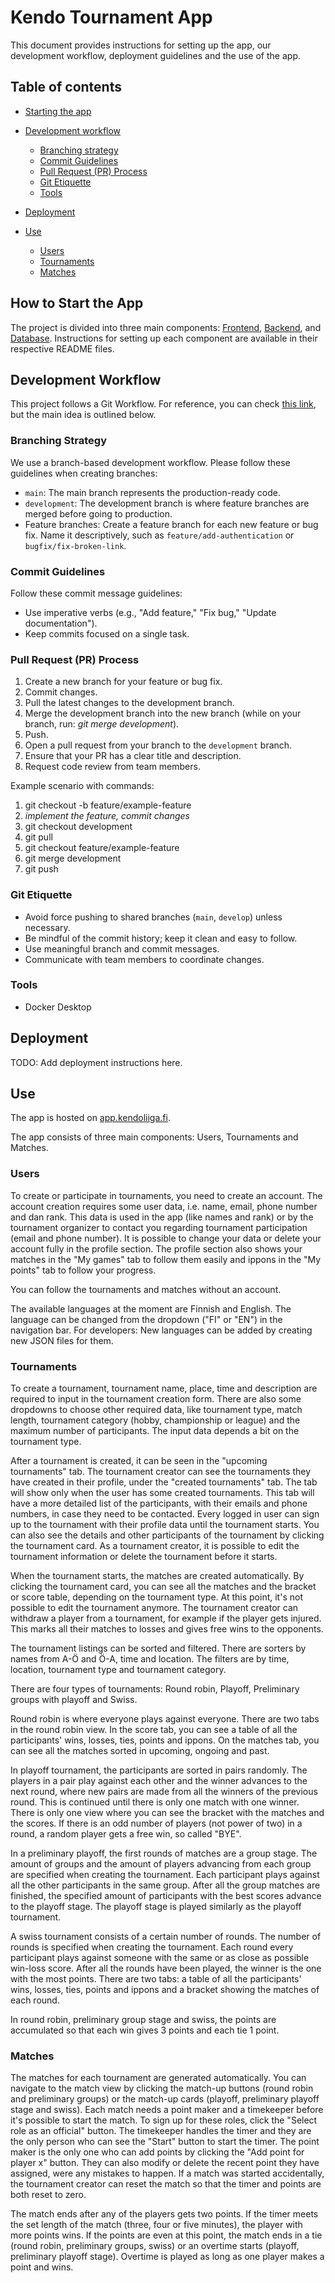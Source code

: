 # Kendo Tournament App

This document provides instructions for setting up the app, our development workflow, deployment guidelines and the use of the app.

## Table of contents
- [Starting the app](#how-to-start-the-app)


- [Development workflow](#development-workflow)
    - [Branching strategy](#branching-strategy)
    - [Commit Guidelines](#commit-guidelines)
    - [Pull Request (PR) Process](#pull-request-pr-process)
    - [Git Etiquette](#git-etiquette)
    - [Tools](#tools)


- [Deployment](#deployment)


- [Use](#use)
    - [Users](#users)
    - [Tournaments](#tournaments)
    - [Matches](#matches)


## How to Start the App

The project is divided into three main components: [Frontend](https://github.com/Kendoers/Kendo-tournament-app/tree/development/frontend), [Backend](https://github.com/Koodikukkaro/Kendo-tournament-app/tree/development/backend/server), and [Database](https://github.com/Kendoers/Kendo-tournament-app/tree/development/backend/database). Instructions for setting up each component are available in their respective README files.

## Development Workflow

This project follows a Git Workflow. For reference, you can check [this link](https://www.atlassian.com/git/tutorials/comparing-workflows), but the main idea is outlined below.

### Branching Strategy

We use a branch-based development workflow. Please follow these guidelines when creating branches:

* `main`: The main branch represents the production-ready code.
* `development`: The development branch is where feature branches are merged before going to production.
* Feature branches: Create a feature branch for each new feature or bug fix. Name it descriptively, such as `feature/add-authentication` or `bugfix/fix-broken-link`.

### Commit Guidelines

Follow these commit message guidelines:

* Use imperative verbs (e.g., "Add feature," "Fix bug," "Update documentation").
* Keep commits focused on a single task.

### Pull Request (PR) Process

1. Create a new branch for your feature or bug fix.
2. Commit changes.
2. Pull the latest changes to the development branch.
3. Merge the development branch into the new branch (while on your branch, run: _git merge development_).
4. Push.
5. Open a pull request from your branch to the `development` branch.
6. Ensure that your PR has a clear title and description.
7. Request code review from team members.

Example scenario with commands:
1. git checkout -b feature/example-feature  
2. _implement the feature, commit changes_
3. git checkout development
4. git pull
5. git checkout feature/example-feature
6. git merge development
7. git push

### Git Etiquette

* Avoid force pushing to shared branches (`main`, `develop`) unless necessary.
* Be mindful of the commit history; keep it clean and easy to follow.
* Use meaningful branch and commit messages.
* Communicate with team members to coordinate changes.

### Tools

* Docker Desktop

## Deployment

TODO: Add deployment instructions here.

## Use

The app is hosted on [app.kendoliiga.fi](app.kendoliiga.fi). 

The app consists of three main components: Users, Tournaments and Matches. 

### Users

To create or participate in tournaments, you need to create an account. The account creation requires some user data, i.e. name, email, phone number and dan rank. This data is used in the app (like names and rank) or by the tournament organizer to contact you regarding tournament participation (email and phone number). It is possible to change your data or delete your account fully in the profile section. The profile section also shows your matches in the "My games" tab to follow them easily and ippons in the "My points" tab to follow your progress.

You can follow the tournaments and matches without an account.

The available languages at the moment are Finnish and English. The language can be changed from the dropdown ("FI" or "EN") in the navigation bar. For developers: New languages can be added by creating new JSON files for them.

### Tournaments

To create a tournament, tournament name, place, time and description are required to input in the tournament creation form. There are also some dropdowns to choose other required data, like tournament type, match length, tournament category (hobby, championship or league) and the maximum number of participants. The input data depends a bit on the tournament type. 

After a tournament is created, it can be seen in the "upcoming tournaments" tab. The tournament creator can see the tournaments they have created in their profile, under the "created tournaments" tab. The tab will show only when the user has some created tournaments. This tab will have a more detailed list of the participants, with their emails and phone numbers, in case they need to be contacted. Every logged in user can sign up to the tournament with their profile data until the tournament starts. You can also see the details and other participants of the tournament by clicking the tournament card. As a tournament creator, it is possible to edit the tournament information or delete the tournament before it starts.

When the tournament starts, the matches are created automatically. By clicking the tournament card, you can see all the matches and the bracket or score table, depending on the tournament type. At this point, it's not possible to edit the tournament anymore. The tournament creator can withdraw a player from a tournament, for example if the player gets injured. This marks all their matches to losses and gives free wins to the opponents. 

The tournament listings can be sorted and filtered. There are sorters by names from A-Ö and Ö-A, time and location. The filters are by time, location, tournament type and tournament category.

There are four types of tournaments: Round robin, Playoff, Preliminary groups with playoff and Swiss. 

Round robin is where everyone plays against everyone. There are two tabs in the round robin view. In the score tab, you can see a table of all the participants' wins, losses, ties, points and ippons. On the matches tab, you can see all the matches sorted in upcoming, ongoing and past.

In playoff tournament, the participants are sorted in pairs randomly. The players in a pair play against each other and the winner advances to the next round, where new pairs are made from all the winners of the previous round. This is continued until there is only one match with one winner. There is only one view where you can see the bracket with the matches and the scores. If there is an odd number of players (not power of two) in a round, a random player gets a free win, so called "BYE". 

In a preliminary playoff, the first rounds of matches are a group stage. The amount of groups and the amount of players advancing from each group are specified when creating the tournament. Each participant plays against all the other participants in the same group. After all the group matches are finished, the specified amount of participants with the best scores advance to the playoff stage. The playoff stage is played similarly as the playoff tournament.

A swiss tournament consists of a certain number of rounds. The number of rounds is specified when creating the tournament. Each round every participant plays against someone with the same or as close as possible win-loss score. After all the rounds have been played, the winner is the one with the most points. There are two tabs: a table of all the participants' wins, losses, ties, points and ippons and a bracket showing the matches of each round.

In round robin, preliminary group stage and swiss, the points are accumulated so that each win gives 3 points and each tie 1 point.

### Matches

The matches for each tournament are generated automatically. You can navigate to the match view by clicking the match-up buttons (round robin and preliminary groups) or the match-up cards (playoff, preliminary playoff stage and swiss). Each match needs a point maker and a timekeeper before it's possible to start the match. To sign up for these roles, click the "Select role as an official" button. The timekeeper handles the timer and they are the only person who can see the "Start" button to start the timer. The point maker is the only one who can add points by clicking the "Add point for player x" button. They can also modify or delete the recent point they have assigned, were any mistakes to happen. If a match was started accidentally, the tournament creator can reset the match so that the timer and points are both reset to zero.

The match ends after any of the players gets two points. If the timer meets the set length of the match (three, four or five minutes), the player with more points wins. If the points are even at this point, the match ends in a tie (round robin, preliminary groups, swiss) or an overtime starts (playoff, preliminary playoff stage). Overtime is played as long as one player makes a point and wins.
